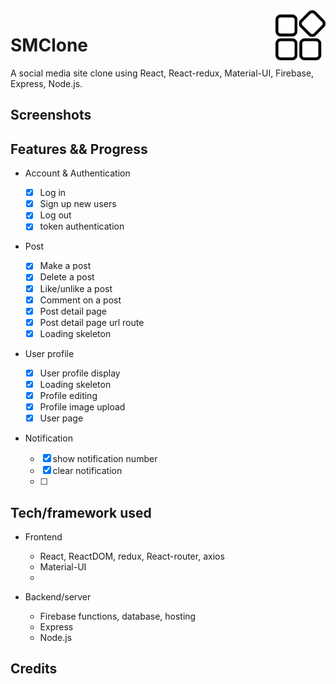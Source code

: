 <a href="https://smclone-3d5f9.web.app//">
    <img src="https://github.com/ProgrammableEric/SocialMediaApp/blob/master/icon.png" alt="smclone logo" title="SMClone" align="right" height="80" />
</a>

# SMClone     
A social media site clone using React, React-redux, Material-UI, Firebase, Express, Node.js. 


## Screenshots

## Features && Progress
- Account & Authentication

  - [x] Log in
  - [x] Sign up new users
  - [x] Log out
  - [x] token authentication 
  
- Post 

  - [x] Make a post 
  - [x] Delete a post 
  - [x] Like/unlike a post 
  - [x] Comment on a post 
  - [x] Post detail page
  - [x] Post detail page url route
  - [x] Loading skeleton
  
- User profile 

  - [x] User profile display 
  - [x] Loading skeleton 
  - [x] Profile editing 
  - [x] Profile image upload
  - [x] User page
 
- Notification 

  - [x] show notification number 
  - [x] clear notification
  - [ ]
 
 
## Tech/framework used
- Frontend 
  - React, ReactDOM, redux, React-router, axios
  - Material-UI
  - 
  
- Backend/server
  - Firebase functions, database, hosting 
  - Express
  - Node.js

## Credits
